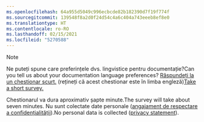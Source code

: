 ```yaml
---
ms.openlocfilehash: 64a955d5049c996ecbcde82b182390d7f19f774f
ms.sourcegitcommit: 139548f8a2d0f24d54c4a6c404a743eeeb8ef8e0
ms.translationtype: HT
ms.contentlocale: ro-RO
ms.lasthandoff: 02/15/2021
ms.locfileid: "5270588"
---
```

> [!NOTE]
><span data-ttu-id="66255-101">Ne puteți spune care preferințele dvs. lingvistice pentru documentație?</span><span class="sxs-lookup"><span data-stu-id="66255-101">Can you tell us about your documentation language preferences?</span></span> <span data-ttu-id="66255-102">[Răspundeți la un chestionar scurt.](https://aka.ms/BAG_Docs_Language_Survey) (rețineți că acest chestionar este în limba engleză)</span><span class="sxs-lookup"><span data-stu-id="66255-102">[Take a short survey.](https://aka.ms/BAG_Docs_Language_Survey)</span></span>
>
><span data-ttu-id="66255-103">Chestionarul va dura aproximativ șapte minute.</span><span class="sxs-lookup"><span data-stu-id="66255-103">The survey will take about seven minutes.</span></span> <span data-ttu-id="66255-104">Nu sunt colectate date personale ([angajament de respectare a confidențialității](https://go.microsoft.com/fwlink/?LinkId=521839)).</span><span class="sxs-lookup"><span data-stu-id="66255-104">No personal data is collected ([privacy statement](https://go.microsoft.com/fwlink/?LinkId=521839)).</span></span>
